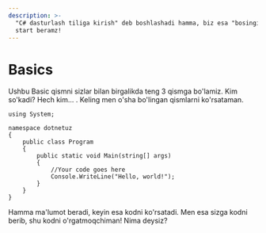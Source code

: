 ```yaml
---
description: >-
  "C# dasturlash tiliga kirish" deb boshlashadi hamma, biz esa "bosingiz" deb
  start beramz!
---
```


# Basics

Ushbu Basic qismni sizlar bilan birgalikda teng 3 qismga bo'lamiz. Kim so'kadi? Hech kim... . Keling men o'sha bo'lingan qismlarni ko'rsataman.

```text
using System;

namespace dotnetuz
{
    public class Program
    {
        public static void Main(string[] args)
        {
            //Your code goes here
            Console.WriteLine("Hello, world!");
        }
    }
}
```

Hamma ma'lumot beradi, keyin esa kodni ko'rsatadi. Men esa sizga kodni berib, shu kodni o'rgatmoqchiman! Nima deysiz?  


